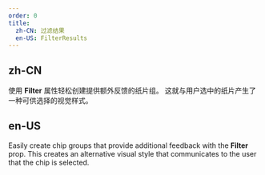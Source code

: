 ```yaml
---
order: 0
title:
  zh-CN: 过滤结果
  en-US: FilterResults
---
```


## zh-CN

使用 **Filter** 属性轻松创建提供额外反馈的纸片组。 这就与用户选中的纸片产生了一种可供选择的视觉样式。

## en-US

Easily create chip groups that provide additional feedback with the **Filter** prop. This creates an alternative visual style that communicates to the user that the chip is selected.
